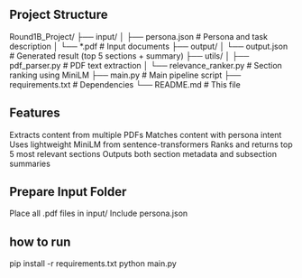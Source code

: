 ## Project Structure
Round1B_Project/
├── input/
│   ├── persona.json           # Persona and task description
│   └── *.pdf                  # Input documents
├── output/
│   └── output.json            # Generated result (top 5 sections + summary)
├── utils/
│   ├── pdf_parser.py          # PDF text extraction
│   └── relevance_ranker.py    # Section ranking using MiniLM
├── main.py                    # Main pipeline script
├── requirements.txt           # Dependencies
└── README.md                  # This file


## Features

Extracts content from multiple PDFs
Matches content with persona intent
Uses lightweight MiniLM from sentence-transformers
Ranks and returns top 5 most relevant sections
Outputs both section metadata and subsection summaries

## Prepare Input Folder

Place all .pdf files in input/
Include persona.json

## how to run

pip install -r requirements.txt
python main.py
